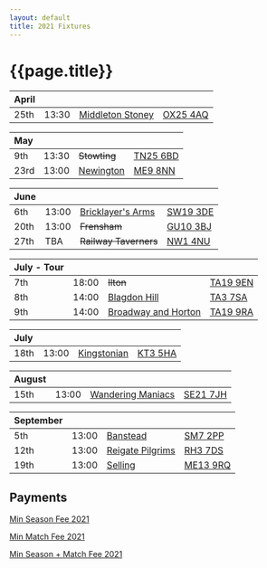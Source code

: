```yaml
---
layout: default
title: 2021 Fixtures
---
```


# {{page.title}}

| April |  |  |  |
|:---|:---|:---|:---|
| 25th | 13:30 | [Middleton Stoney](middleton-stoney) | [OX25 4AQ](https://goo.gl/maps/VPaRvUceyyN7zqbF9) |

| May |  |  |  |
|:---|:---|:---|:---|
| 9th | 13:30 | <del>Stowting</del> | [TN25 6BD](https://goo.gl/maps/5KNmaMe6Wb42) |
| 23rd | 13:00 | [Newington](newington) | [ME9 8NN](https://goo.gl/maps/isDA8kEwT8EKzaEw8) |

| June |  |  |  |
|:---|:---|:---|:---|
| 6th | 13:00 | [Bricklayer's Arms](bricklayers-arms) | [SW19 3DE](https://goo.gl/maps/PMzZkRR9hcDF5ZGHA) |
| 20th | 13:00 | <del>Frensham</del> | [GU10 3BJ](https://goo.gl/maps/4gohPpn1stdT6fnY7) |
| 27th | TBA | <del>Railway Taverners</del> |[NW1 4NU](https://goo.gl/maps/GTPbXYynmL9W9BcE8) |

| July - Tour |  |  |  |
|:---|:---|:---|:---|
| 7th | 18:00 | <del>Ilton</del> | [TA19 9EN](https://goo.gl/maps/ic4ipRMjEteck7KE9) |
| 8th | 14:00 | [Blagdon Hill](blagdon-hill) | [TA3 7SA](https://goo.gl/maps/H6iLZLNcja12) |
| 9th | 14:00 | [Broadway and Horton](broadway-and-horton) | [TA19 9RA](https://goo.gl/maps/hVamJL8if6v) |

| July |  |  |  |
|:---|:---|:---|:---|
| 18th | 13:00 | [Kingstonian](kingstonian) | [KT3 5HA](https://goo.gl/maps/5dJ5hMjzKb7i4TD98) |

| August |  |  |  |
|:---|:---|:---|:---|
| 15th | 13:00 | [Wandering Maniacs](wandering-maniacs) | [SE21 7JH](https://goo.gl/maps/NcJENPkZRPAVErN99) |

| September |  |  |  |
|:---|:---|:---|:---|
| 5th | 13:00 | [Banstead](banstead) | [SM7 2PP](https://goo.gl/maps/nv7dov2xsYvUnRay5) |
| 12th | 13:00 | [Reigate Pilgrims](reigate-pilgrims) | [RH3 7DS](https://goo.gl/maps/APtKSjuaQ5v) |
| 19th | 13:00 | [Selling](selling) | [ME13 9RQ](https://goo.gl/maps/QeLhjBkEbJr) |


## Payments

[Min Season Fee 2021](https://checkout.square.site/merchant/51RN9YGRJY6DP/checkout/T2TVD34YOANRMZOA2FO6NF3V)

[Min Match Fee 2021](https://checkout.square.site/merchant/51RN9YGRJY6DP/checkout/M2AWW7ZAQ4L6ZV7SSKAB4YXS)

[Min Season + Match Fee 2021](https://checkout.square.site/merchant/51RN9YGRJY6DP/checkout/WTCB3P2IYU6PGUJKC4MTRR5I)